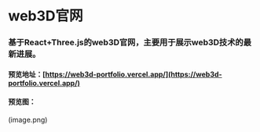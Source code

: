 # web3D官网

### 基于React+Three.js的web3D官网，主要用于展示web3D技术的最新进展。


#### 预览地址：[https://web3d-portfolio.vercel.app/](https://web3d-portfolio.vercel.app/)

#### 预览图：

(image.png)
